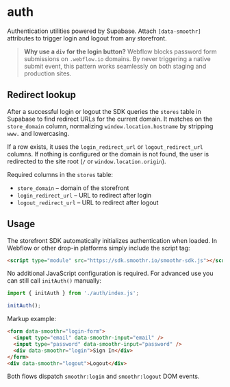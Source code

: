 # auth

Authentication utilities powered by Supabase. Attach `[data-smoothr]`
attributes to trigger login and logout from any storefront.

> **Why use a `div` for the login button?**
> Webflow blocks password form submissions on `.webflow.io` domains. By never
> triggering a native submit event, this pattern works seamlessly on both
> staging and production sites.

## Redirect lookup

After a successful login or logout the SDK queries the `stores` table in
Supabase to find redirect URLs for the current domain. It matches on the
`store_domain` column, normalizing `window.location.hostname` by stripping
`www.` and lowercasing.

If a row exists, it uses the `login_redirect_url` or `logout_redirect_url`
columns. If nothing is configured or the domain is not found, the user is
redirected to the site root (`/` or `window.location.origin`).

Required columns in the `stores` table:

- `store_domain` – domain of the storefront
- `login_redirect_url` – URL to redirect after login
- `logout_redirect_url` – URL to redirect after logout


## Usage

The storefront SDK automatically initializes authentication when loaded. In
Webflow or other drop-in platforms simply include the script tag:

```html
<script type="module" src="https://sdk.smoothr.io/smoothr-sdk.js"></script>
```

No additional JavaScript configuration is required. For advanced use you can
still call `initAuth()` manually:

```javascript
import { initAuth } from './auth/index.js';

initAuth();
```

Markup example:

```html
<form data-smoothr="login-form">
  <input type="email" data-smoothr-input="email" />
  <input type="password" data-smoothr-input="password" />
  <div data-smoothr="login">Sign In</div>
</form>
<div data-smoothr="logout">Logout</div>
```

Both flows dispatch `smoothr:login` and `smoothr:logout` DOM events.
